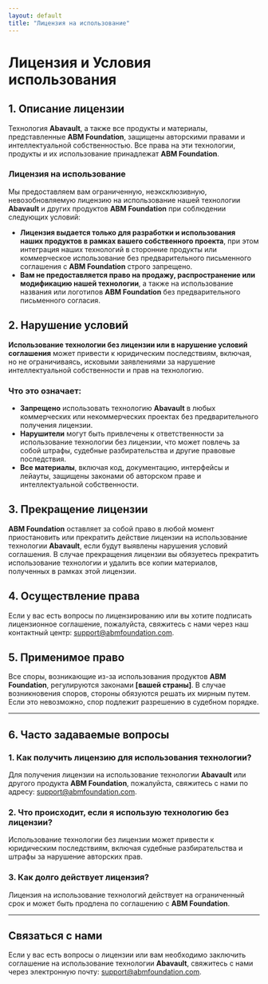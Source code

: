 ```yaml
---
layout: default
title: "Лицензия на использование"
---
```


# Лицензия и Условия использования

## 1. Описание лицензии

Технология **Abavault**, а также все продукты и материалы, представленные **ABM Foundation**, защищены авторскими правами и интеллектуальной собственностью. Все права на эти технологии, продукты и их использование принадлежат **ABM Foundation**.

### Лицензия на использование

Мы предоставляем вам ограниченную, неэксклюзивную, невозобновляемую лицензию на использование нашей технологии **Abavault** и других продуктов **ABM Foundation** при соблюдении следующих условий:

- **Лицензия выдается только для разработки и использования наших продуктов в рамках вашего собственного проекта**, при этом интеграция наших технологий в сторонние продукты или коммерческое использование без предварительного письменного соглашения с **ABM Foundation** строго запрещено.
- **Вам не предоставляется право на продажу, распространение или модификацию нашей технологии**, а также на использование названия или логотипов **ABM Foundation** без предварительного письменного согласия.

## 2. Нарушение условий

**Использование технологии без лицензии или в нарушение условий соглашения** может привести к юридическим последствиям, включая, но не ограничиваясь, исковыми заявлениями за нарушение интеллектуальной собственности и прав на технологию.

### Что это означает:
- **Запрещено** использовать технологию **Abavault** в любых коммерческих или некоммерческих проектах без предварительного получения лицензии.
- **Нарушители** могут быть привлечены к ответственности за использование технологии без лицензии, что может повлечь за собой штрафы, судебные разбирательства и другие правовые последствия.
- **Все материалы**, включая код, документацию, интерфейсы и лейауты, защищены законами об авторском праве и интеллектуальной собственности.

## 3. Прекращение лицензии

**ABM Foundation** оставляет за собой право в любой момент приостановить или прекратить действие лицензии на использование технологии **Abavault**, если будут выявлены нарушения условий соглашения. В случае прекращения лицензии вы обязуетесь прекратить использование технологии и удалить все копии материалов, полученных в рамках этой лицензии.

## 4. Осуществление права

Если у вас есть вопросы по лицензированию или вы хотите подписать лицензионное соглашение, пожалуйста, свяжитесь с нами через наш контактный центр: [support@abmfoundation.com](mailto:support@abmfoundation.com).

## 5. Применимое право

Все споры, возникающие из-за использования продуктов **ABM Foundation**, регулируются законами **[вашей страны]**. В случае возникновения споров, стороны обязуются решать их мирным путем. Если это невозможно, спор подлежит разрешению в судебном порядке.

---

## 6. Часто задаваемые вопросы

### 1. **Как получить лицензию для использования технологии?**
Для получения лицензии на использование технологии **Abavault** или другого продукта **ABM Foundation**, пожалуйста, свяжитесь с нами по адресу: [support@abmfoundation.com](mailto:support@abmfoundation.com).

### 2. **Что происходит, если я использую технологию без лицензии?**
Использование технологии без лицензии может привести к юридическим последствиям, включая судебные разбирательства и штрафы за нарушение авторских прав.

### 3. **Как долго действует лицензия?**
Лицензия на использование технологий действует на ограниченный срок и может быть продлена по соглашению с **ABM Foundation**.

---

## Связаться с нами

Если у вас есть вопросы о лицензии или вам необходимо заключить соглашение на использование технологии **Abavault**, свяжитесь с нами через электронную почту: [support@abmfoundation.com](mailto:support@abmfoundation.com).
